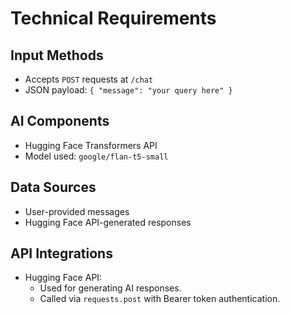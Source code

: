 # Technical Requirements

## Input Methods
- Accepts `POST` requests at `/chat`
- JSON payload: `{ "message": "your query here" }`

## AI Components
- Hugging Face Transformers API
- Model used: `google/flan-t5-small`

## Data Sources
- User-provided messages
- Hugging Face API-generated responses

## API Integrations
- Hugging Face API:
  - Used for generating AI responses.
  - Called via `requests.post` with Bearer token authentication.
